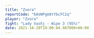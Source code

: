```yaml
---
title: "Zvora"
reportCode: "6AVWPgm8tYbcFC2q"
player: "Zvora"
fight: "Lady Vashj - Wipe 3 (95%)"
date: 2021-10-20T19:00:04.987000+00:00
---
```

